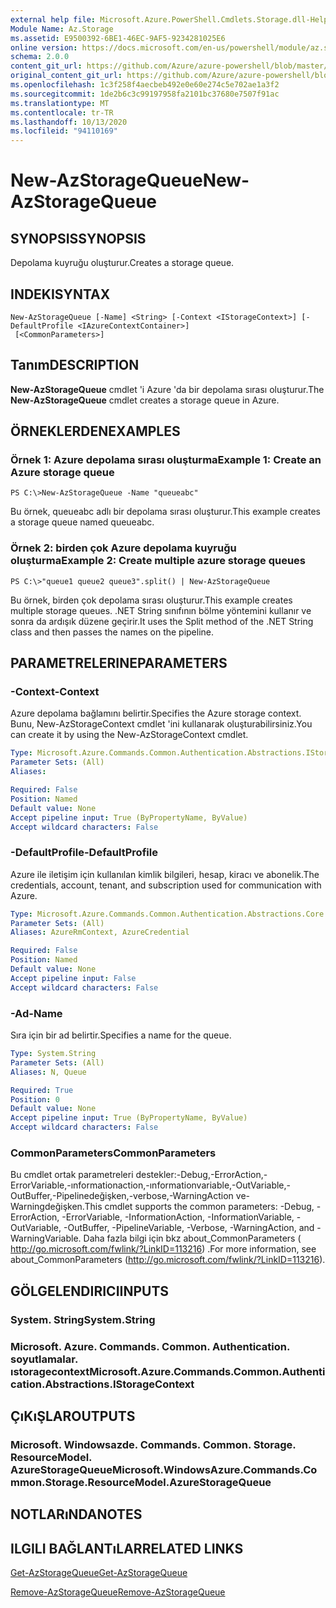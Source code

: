 ```yaml
---
external help file: Microsoft.Azure.PowerShell.Cmdlets.Storage.dll-Help.xml
Module Name: Az.Storage
ms.assetid: E9500392-6BE1-46EC-9AF5-9234281025E6
online version: https://docs.microsoft.com/en-us/powershell/module/az.storage/new-azstoragequeue
schema: 2.0.0
content_git_url: https://github.com/Azure/azure-powershell/blob/master/src/Storage/Storage.Management/help/New-AzStorageQueue.md
original_content_git_url: https://github.com/Azure/azure-powershell/blob/master/src/Storage/Storage.Management/help/New-AzStorageQueue.md
ms.openlocfilehash: 1c3f258f4aecbeb492e0e60e274c5e702ae1a3f2
ms.sourcegitcommit: 1de2b6c3c99197958fa2101bc37680e7507f91ac
ms.translationtype: MT
ms.contentlocale: tr-TR
ms.lasthandoff: 10/13/2020
ms.locfileid: "94110169"
---
```

# <span data-ttu-id="98062-101">New-AzStorageQueue</span><span class="sxs-lookup"><span data-stu-id="98062-101">New-AzStorageQueue</span></span>

## <span data-ttu-id="98062-102">SYNOPSIS</span><span class="sxs-lookup"><span data-stu-id="98062-102">SYNOPSIS</span></span>
<span data-ttu-id="98062-103">Depolama kuyruğu oluşturur.</span><span class="sxs-lookup"><span data-stu-id="98062-103">Creates a storage queue.</span></span>

## <span data-ttu-id="98062-104">INDEKI</span><span class="sxs-lookup"><span data-stu-id="98062-104">SYNTAX</span></span>

```
New-AzStorageQueue [-Name] <String> [-Context <IStorageContext>] [-DefaultProfile <IAzureContextContainer>]
 [<CommonParameters>]
```

## <span data-ttu-id="98062-105">Tanım</span><span class="sxs-lookup"><span data-stu-id="98062-105">DESCRIPTION</span></span>
<span data-ttu-id="98062-106">**New-AzStorageQueue** cmdlet 'i Azure 'da bir depolama sırası oluşturur.</span><span class="sxs-lookup"><span data-stu-id="98062-106">The **New-AzStorageQueue** cmdlet creates a storage queue in Azure.</span></span>

## <span data-ttu-id="98062-107">ÖRNEKLERDEN</span><span class="sxs-lookup"><span data-stu-id="98062-107">EXAMPLES</span></span>

### <span data-ttu-id="98062-108">Örnek 1: Azure depolama sırası oluşturma</span><span class="sxs-lookup"><span data-stu-id="98062-108">Example 1: Create an Azure storage queue</span></span>
```
PS C:\>New-AzStorageQueue -Name "queueabc"
```

<span data-ttu-id="98062-109">Bu örnek, queueabc adlı bir depolama sırası oluşturur.</span><span class="sxs-lookup"><span data-stu-id="98062-109">This example creates a storage queue named queueabc.</span></span>

### <span data-ttu-id="98062-110">Örnek 2: birden çok Azure depolama kuyruğu oluşturma</span><span class="sxs-lookup"><span data-stu-id="98062-110">Example 2: Create multiple azure storage queues</span></span>
```
PS C:\>"queue1 queue2 queue3".split() | New-AzStorageQueue
```

<span data-ttu-id="98062-111">Bu örnek, birden çok depolama sırası oluşturur.</span><span class="sxs-lookup"><span data-stu-id="98062-111">This example creates multiple storage queues.</span></span>
<span data-ttu-id="98062-112">.NET String sınıfının bölme yöntemini kullanır ve sonra da ardışık düzene geçirir.</span><span class="sxs-lookup"><span data-stu-id="98062-112">It uses the Split method of the .NET String class and then passes the names on the pipeline.</span></span>

## <span data-ttu-id="98062-113">PARAMETRELERINE</span><span class="sxs-lookup"><span data-stu-id="98062-113">PARAMETERS</span></span>

### <span data-ttu-id="98062-114">-Context</span><span class="sxs-lookup"><span data-stu-id="98062-114">-Context</span></span>
<span data-ttu-id="98062-115">Azure depolama bağlamını belirtir.</span><span class="sxs-lookup"><span data-stu-id="98062-115">Specifies the Azure storage context.</span></span>
<span data-ttu-id="98062-116">Bunu, New-AzStorageContext cmdlet 'ini kullanarak oluşturabilirsiniz.</span><span class="sxs-lookup"><span data-stu-id="98062-116">You can create it by using the New-AzStorageContext cmdlet.</span></span>

```yaml
Type: Microsoft.Azure.Commands.Common.Authentication.Abstractions.IStorageContext
Parameter Sets: (All)
Aliases:

Required: False
Position: Named
Default value: None
Accept pipeline input: True (ByPropertyName, ByValue)
Accept wildcard characters: False
```

### <span data-ttu-id="98062-117">-DefaultProfile</span><span class="sxs-lookup"><span data-stu-id="98062-117">-DefaultProfile</span></span>
<span data-ttu-id="98062-118">Azure ile iletişim için kullanılan kimlik bilgileri, hesap, kiracı ve abonelik.</span><span class="sxs-lookup"><span data-stu-id="98062-118">The credentials, account, tenant, and subscription used for communication with Azure.</span></span>

```yaml
Type: Microsoft.Azure.Commands.Common.Authentication.Abstractions.Core.IAzureContextContainer
Parameter Sets: (All)
Aliases: AzureRmContext, AzureCredential

Required: False
Position: Named
Default value: None
Accept pipeline input: False
Accept wildcard characters: False
```

### <span data-ttu-id="98062-119">-Ad</span><span class="sxs-lookup"><span data-stu-id="98062-119">-Name</span></span>
<span data-ttu-id="98062-120">Sıra için bir ad belirtir.</span><span class="sxs-lookup"><span data-stu-id="98062-120">Specifies a name for the queue.</span></span>

```yaml
Type: System.String
Parameter Sets: (All)
Aliases: N, Queue

Required: True
Position: 0
Default value: None
Accept pipeline input: True (ByPropertyName, ByValue)
Accept wildcard characters: False
```

### <span data-ttu-id="98062-121">CommonParameters</span><span class="sxs-lookup"><span data-stu-id="98062-121">CommonParameters</span></span>
<span data-ttu-id="98062-122">Bu cmdlet ortak parametreleri destekler:-Debug,-ErrorAction,-ErrorVariable,-ınformationaction,-ınformationvariable,-OutVariable,-OutBuffer,-Pipelinedeğişken,-verbose,-WarningAction ve-Warningdeğişken.</span><span class="sxs-lookup"><span data-stu-id="98062-122">This cmdlet supports the common parameters: -Debug, -ErrorAction, -ErrorVariable, -InformationAction, -InformationVariable, -OutVariable, -OutBuffer, -PipelineVariable, -Verbose, -WarningAction, and -WarningVariable.</span></span> <span data-ttu-id="98062-123">Daha fazla bilgi için bkz about_CommonParameters ( http://go.microsoft.com/fwlink/?LinkID=113216) .</span><span class="sxs-lookup"><span data-stu-id="98062-123">For more information, see about_CommonParameters (http://go.microsoft.com/fwlink/?LinkID=113216).</span></span>

## <span data-ttu-id="98062-124">GÖLGELENDIRICI</span><span class="sxs-lookup"><span data-stu-id="98062-124">INPUTS</span></span>

### <span data-ttu-id="98062-125">System. String</span><span class="sxs-lookup"><span data-stu-id="98062-125">System.String</span></span>

### <span data-ttu-id="98062-126">Microsoft. Azure. Commands. Common. Authentication. soyutlamalar. ıstoragecontext</span><span class="sxs-lookup"><span data-stu-id="98062-126">Microsoft.Azure.Commands.Common.Authentication.Abstractions.IStorageContext</span></span>

## <span data-ttu-id="98062-127">ÇıKıŞLAR</span><span class="sxs-lookup"><span data-stu-id="98062-127">OUTPUTS</span></span>

### <span data-ttu-id="98062-128">Microsoft. Windowsazde. Commands. Common. Storage. ResourceModel. AzureStorageQueue</span><span class="sxs-lookup"><span data-stu-id="98062-128">Microsoft.WindowsAzure.Commands.Common.Storage.ResourceModel.AzureStorageQueue</span></span>

## <span data-ttu-id="98062-129">NOTLARıNDA</span><span class="sxs-lookup"><span data-stu-id="98062-129">NOTES</span></span>

## <span data-ttu-id="98062-130">ILGILI BAĞLANTıLAR</span><span class="sxs-lookup"><span data-stu-id="98062-130">RELATED LINKS</span></span>

[<span data-ttu-id="98062-131">Get-AzStorageQueue</span><span class="sxs-lookup"><span data-stu-id="98062-131">Get-AzStorageQueue</span></span>](./Get-AzStorageQueue.md)

[<span data-ttu-id="98062-132">Remove-AzStorageQueue</span><span class="sxs-lookup"><span data-stu-id="98062-132">Remove-AzStorageQueue</span></span>](./Remove-AzStorageQueue.md)


